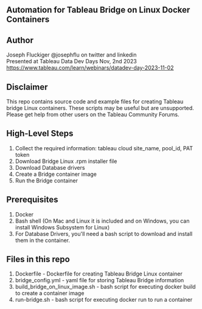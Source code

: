 
## Automation for Tableau Bridge on Linux Docker Containers

## Author
Joseph Fluckiger @josephflu on twitter and linkedin <br>
Presented at Tableau Data Dev Days Nov, 2nd 2023 <br>
https://www.tableau.com/learn/webinars/datadev-day-2023-11-02

## Disclaimer
This repo contains source code and example files for creating Tableau bridge Linux containers.
These scripts may be useful but are unsupported. Please get help from other users on the Tableau Community Forums.

## High-Level Steps
1. Collect the required information: tableau cloud site_name, pool_id, PAT token
2. Download Bridge Linux .rpm installer file
3. Download Database drivers
4. Create a Bridge container image
5. Run the Bridge container


## Prerequisites
1. Docker
2. Bash shell (On Mac and Linux it is included and on Windows, you can install Windows Subsystem for Linux)
3. For Database Drivers, you'll need a bash script to download and install them in the container.


## Files in this repo
1. Dockerfile - Dockerfile for creating Tableau Bridge Linux container
2. bridge_config.yml - yaml file for storing Tableau Bridge information
3. build_bridge_on_linux_image.sh - bash script for executing docker build to create a container image
4. run-bridge.sh - bash script for executing docker run to run a container
